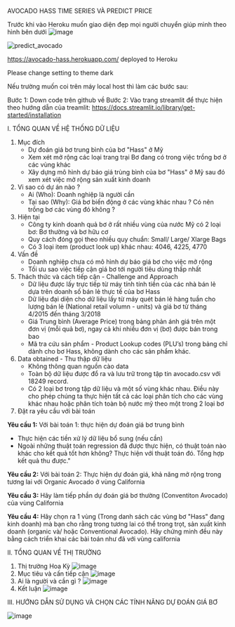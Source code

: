 AVOCADO HASS TIME SERIES VÀ PREDICT PRICE

Trước khi vào Heroku muốn giao diện đẹp mọi người chuyển giúp mình theo hình bên dưới
![image](https://user-images.githubusercontent.com/96172322/146321446-1ca27d69-ec35-4554-b292-61f2b93117cd.png)

![predict_avocado](https://user-images.githubusercontent.com/96172322/146311975-92cf775d-ea85-4766-8b58-70af75a4f98b.png)

https://avocado-hass.herokuapp.com/ deployed to Heroku

Please change setting to theme dark

Nếu trường muốn coi trên máy local host thì làm các bước sau:

Bước 1: Down code trên github về
Bước 2: Vào trang streamlit để thực hiện theo hướng dẫn của treamlit: https://docs.streamlit.io/library/get-started/installation


I. TỔNG QUAN VỀ HỆ THỐNG DỮ LIỆU

1. Mục đích
	- Dự đoán giá bơ trung bình của bơ "Hass" ở Mỹ
	- Xem xét mở rộng các loại trang trại Bơ đang có trong việc trồng bơ ở các vùng khác
	- Xây dựng mô hình dự báo giá trùng bình của bơ "Hass" ở Mỹ sau đó xem xét việc mở rộng sản xuất kinh doanh
2. Vi sao có dự án nào ?	
	 - Ai (Who): Doanh nghiệp là người cần
	- Tại sao (Why): Giá bơ biến động ở các vùng khác nhau ? Có nên trồng bơ các vùng đó không ?
3. Hiện tại
	- Công ty kinh doanh quả bơ ở rất nhiều vùng của nước Mỹ có 2 loại bơ: Bơ thường và bơ hữu cơ
	- Quy cách đóng gọi theo nhiều quy chuẩn: Small/ Large/ Xlarge Bags
	- Có 3 loại item (product look up) khác nhau: 4046, 4225, 4770
4. Vấn đề	
	- Doanh nghiệp chưa có mô hình dự báo giá bơ cho việc mở rộng
	- Tối ưu sao việc tiếp cận giá bơ tới người tiêu dùng thấp nhất
5. Thách thức và cách tiếp cận - Challenge and Approach	
	- Dữ liệu được lấy trực tiếp từ máy tính tính tiền của các nhà bán lẻ dựa trên doanh số bán lẻ thực tế của bơ Hass
	- Dữ liệu đại diện cho dữ liệu lấy từ máy quét bán lẻ hàng tuần cho lượng bán lẻ (National retail volumn - units) và giá bơ từ tháng 4/2015 đến tháng 3/2018
	- Giá Trung bình (Average Price) trong bảng phản ánh giá trên một đơn vị (mỗi quả bơ), ngay cả khi nhiều đơn vị (bơ) được bán trong bao
	- Mã tra cứu sản phẩm - Product Lookup codes (PLU’s) trong bảng chỉ dành cho bơ Hass, không dành cho các sản phẩm khác.
6. Data obtained - Thu thập dữ liệu
	- Không thông quan nguồn cào data
	- Toàn bộ dữ liệu được đổ ra và lưu trữ trong tập tin avocado.csv với 18249 record.
	- Có 2 loại bơ trong tập dữ liệu và một số vùng khác nhau. Điều này cho phép chúng ta thực hiện tất cả các loại phân tích cho các vùng khác nhau hoặc phân tích toàn bộ nước mỹ theo một trong 2 loại bơ
7. Đặt ra yêu cầu với bài toán	
	
**Yêu cầu 1:** Với bài toán 1: thực hiện dự đoán giá bơ trung bình
- Thực hiện các tiền xử lý dữ liệu bổ sung (nếu cần)
- Ngoài những thuật toán regression đã được thực hiện, có thuật toán nào khác cho kết quả tốt hơn không? Thực hiện với thuật toán đó. Tổng hợp kết quả thu được."
	
**Yêu cầu 2:** Với bài toán 2: Thực hiện dự đoán giá, khả năng mở rộng trong tương lai với Organic Avocado ở vùng California
	
**Yêu cầu 3:** Hãy làm tiếp phần dự đoán giá bơ thường (Conventiton Avocado) của vùng California
	
**Yêu cầu 4:** Hãy chọn ra 1 vùng (Trong danh sách các vùng bơ "Hass" đang kinh doanh) mà bạn cho rằng trong tương lai có thể trong trọt, sản xuất kinh doanh (organic và/ hoặc Conventional Avocado). Hãy chứng minh đều này bằng cách triển khai các bài toán như đã với vùng california

II. TỔNG QUAN VỀ THỊ TRƯỜNG

1. Thị trường Hoa Kỳ
![image](https://user-images.githubusercontent.com/96172322/146219559-85c307fa-556c-4072-9b00-80432fa5d0a4.png)
2. Mục tiêu và cấn tiếp cận
![image](https://user-images.githubusercontent.com/96172322/146219587-b85199bc-f38e-4d9d-a716-9d44f183cce3.png)
3. Ai là người và cần gì ?
![image](https://user-images.githubusercontent.com/96172322/146219616-f0145c90-5c86-4d10-88cc-9381dcf29891.png)
4. Kết luận
![image](https://user-images.githubusercontent.com/96172322/146219675-8c9bb1a7-d192-411e-b309-63b4a0b3aeaa.png)

III. HƯỚNG DẪN SỬ DỤNG  VÀ CHỌN CÁC TÍNH NĂNG DỰ ĐOÁN GIÁ BƠ			
				
![image](https://user-images.githubusercontent.com/96172322/146219703-b3f3e054-c3b0-4d2e-828d-ceac84ca4a2e.png)






